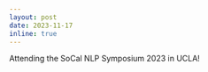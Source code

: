 ```yaml
---
layout: post
date: 2023-11-17
inline: true
---
```


Attending the SoCal NLP Symposium 2023 in UCLA!
